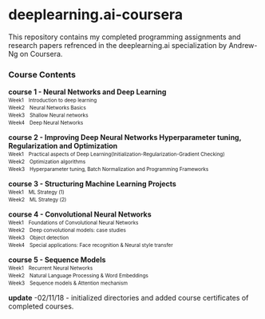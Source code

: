 # deeplearning.ai-coursera
This repository contains my completed programming assignments and research papers refrenced in the deeplearning.ai specialization by Andrew-Ng on Coursera.

### Course Contents
**course 1 - Neural Networks and Deep Learning**  
	<font size=1>Week1　Introduction to deep learning</font>  
  <font size=1>Week2　Neural Networks Basics</font>   
  <font size=1>Week3　Shallow Neural networks</font>   
  <font size=1>Week4　Deep Neural Networks</font>   

**course 2 - Improving Deep Neural Networks Hyperparameter tuning, Regularization and Optimization**  
  <font size=1>Week1　Practical aspects of Deep Learning(Initialization-Regularization-Gradient Checking)</font>  
  <font size=1>Week2　Optimization algorithms</font>  
  <font size=1>Week3　Hyperparameter tuning, Batch Normalization and Programming Frameworks</font> 

**course 3 - Structuring Machine Learning Projects**  
  <font size=1>Week1　ML Strategy (1)</font>  
  <font size=1>Week2　ML Strategy (2)</font>  

**course 4 - Convolutional Neural Networks**  
  <font size=1>Week1　Foundations of Convolutional Neural Networks</font>  
  <font size=1>Week2　Deep convolutional models: case studies</font>  
  <font size=1>Week3　Object detection</font>  
  <font size=1>Week4　Special applications: Face recognition & Neural style transfer</font>  
   
**course 5 - Sequence Models**  
  <font size=1>Week1　Recurrent Neural Networks</font>  
  <font size=1>Week2　Natural Language Processing & Word Embeddings</font>  
  <font size=1>Week3　Sequence models & Attention mechanism</font>


**update**
-02/11/18 - initialized directories and added course certificates of completed courses.
